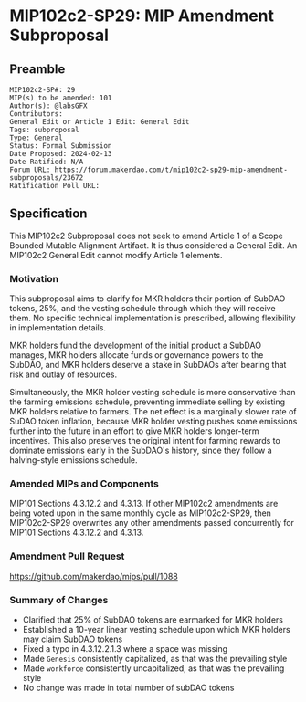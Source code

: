 # MIP102c2-SP29: MIP Amendment Subproposal

## Preamble

```
MIP102c2-SP#: 29
MIP(s) to be amended: 101
Author(s): @labsGFX
Contributors:
General Edit or Article 1 Edit: General Edit
Tags: subproposal
Type: General
Status: Formal Submission
Date Proposed: 2024-02-13
Date Ratified: N/A
Forum URL: https://forum.makerdao.com/t/mip102c2-sp29-mip-amendment-subproposals/23672
Ratification Poll URL:
```

## Specification

This MIP102c2 Subproposal does not seek to amend Article 1 of a Scope Bounded Mutable Alignment Artifact. It is thus considered a General Edit. An MIP102c2 General Edit cannot modify Article 1 elements.

### Motivation

This subproposal aims to clarify for MKR holders their portion of SubDAO tokens, 25%, and the vesting schedule through which they will receive them. No specific technical implementation is prescribed, allowing flexibility in implementation details. 

MKR holders fund the development of the initial product a SubDAO manages, MKR holders allocate funds or governance powers to the SubDAO, and MKR holders deserve a stake in SubDAOs after bearing that risk and outlay of resources. 

Simultaneously, the MKR holder vesting schedule is more conservative than the farming emissions schedule, preventing immediate selling by existing MKR holders relative to farmers. The net effect is a marginally slower rate of SuDAO token inflation, because MKR holder vesting pushes some emissions further into the future in an effort to give MKR holders longer-term incentives. This also preserves the original intent for farming rewards to dominate emissions early in the SubDAO's history, since they follow a halving-style emissions schedule.

### Amended MIPs and Components

MIP101 Sections 4.3.12.2 and 4.3.13. If other MIP102c2 amendments are being voted upon in the same monthly cycle as MIP102c2-SP29, then MIP102c2-SP29 overwrites any other amendments passed concurrently for MIP101 Sections 4.3.12.2 and 4.3.13.

### Amendment Pull Request

https://github.com/makerdao/mips/pull/1088

### Summary of Changes

* Clarified that 25% of SubDAO tokens are earmarked for MKR holders
* Established a 10-year linear vesting schedule upon which MKR holders may claim SubDAO tokens
* Fixed a typo in 4.3.12.2.1.3 where a space was missing
* Made `Genesis` consistently capitalized, as that was the prevailing style
* Made `workforce` consistently uncapitalized, as that was the prevailing style
* No change was made in total number of subDAO tokens

